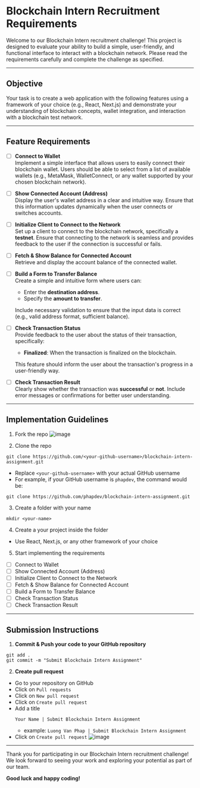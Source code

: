 # Blockchain Intern Recruitment Requirements

Welcome to our Blockchain Intern recruitment challenge! This project is designed to evaluate your ability to build a simple, user-friendly, and functional interface to interact with a blockchain network. Please read the requirements carefully and complete the challenge as specified.

---

## Objective
Your task is to create a web application with the following features using a framework of your choice (e.g., React, Next.js) and demonstrate your understanding of blockchain concepts, wallet integration, and interaction with a blockchain test network.

---

## Feature Requirements

- [ ] **Connect to Wallet**  
  Implement a simple interface that allows users to easily connect their blockchain wallet. Users should be able to select from a list of available wallets (e.g., MetaMask, WalletConnect, or any wallet supported by your chosen blockchain network).

- [ ] **Show Connected Account (Address)**  
  Display the user's wallet address in a clear and intuitive way. Ensure that this information updates dynamically when the user connects or switches accounts.

- [ ] **Initialize Client to Connect to the Network**  
  Set up a client to connect to the blockchain network, specifically a **testnet**. Ensure that connecting to the network is seamless and provides feedback to the user if the connection is successful or fails.

- [ ] **Fetch & Show Balance for Connected Account**  
  Retrieve and display the account balance of the connected wallet. 
  
- [ ] **Build a Form to Transfer Balance**  
  Create a simple and intuitive form where users can:
  - Enter the **destination address**.
  - Specify the **amount to transfer**.
  
  Include necessary validation to ensure that the input data is correct (e.g., valid address format, sufficient balance).

- [ ] **Check Transaction Status**  
  Provide feedback to the user about the status of their transaction, specifically:
  - **Finalized**: When the transaction is finalized on the blockchain.
  
  This feature should inform the user about the transaction's progress in a user-friendly way.

- [ ] **Check Transaction Result**  
  Clearly show whether the transaction was **successful** or **not**. Include error messages or confirmations for better user understanding.

---
## Implementation Guidelines

1. Fork the repo
![image](https://github.com/user-attachments/assets/f963ae18-0119-4bfd-b5d6-d38c3ba6d8c1)

2. Clone the repo

```shell
git clone https://github.com/<your-github-username>/blockchain-intern-assignment.git
```
- Replace `<your-github-username>` with your actual GitHub username
- For example, if your GitHub username is `phapdev`, the command would be:

```shell
git clone https://github.com/phapdev/blockchain-intern-assignment.git
```

3. Create a folder with your name

```shell
mkdir <your-name>
```
4. Create a your project inside the folder
- Use React, Next.js, or any other framework of your choice
5. Start implementing the requirements
- [ ] Connect to Wallet
- [ ] Show Connected Account (Address)
- [ ] Initialize Client to Connect to the Network
- [ ] Fetch & Show Balance for Connected Account
- [ ] Build a Form to Transfer Balance
- [ ] Check Transaction Status
- [ ] Check Transaction Result

---
## Submission Instructions

1. **Commit & Push your code to your GitHub repository**
```shell 
git add .
git commit -m "Submit Blockchain Intern Assignment"
```

2. **Create pull request**
- Go to your repository on GitHub
- Click on `Pull requests`
- Click on `New pull request`
- Click on `Create pull request`
- Add a title 
    ```shell
    Your Name | Submit Blockchain Intern Assignment
    ```
    - example: `Luong Van Phap | Submit Blockchain Intern Assignment`
- Click on `Create pull request`
![image](https://github.com/user-attachments/assets/5fc0d2a1-ee87-4ec4-ace9-13f03386954c)

---

Thank you for participating in our Blockchain Intern recruitment challenge! We look forward to seeing your work and exploring your potential as part of our team.

**Good luck and happy coding!**
